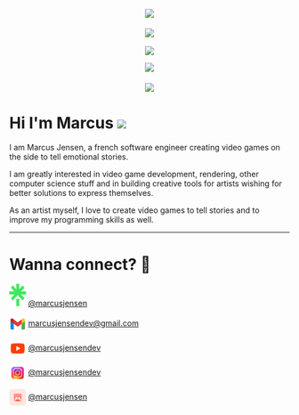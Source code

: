 <p align="center">
  <img src="https://capsule-render.vercel.app/api?type=waving&height=100&text=Howdy!&fontAlign=80&fontAlignY=40&color=0:1EFFD6,100:195466&fontColor=1EFFD6"/>
</p>

<!--# GitHub stats 📈 -->

<p align="center">
  <img align="center" src="https://komarev.com/ghpvc/?username=marcusaasjensen&color=brightgreen&style=flat">
</p>

<p align="center">
  <img align="center" src="https://github-readme-streak-stats.herokuapp.com?user=marcusaasjensen&theme=gotham&hide_border=true">
</p>
  
<p align="center">
  <img src="https://github-readme-stats-eight-theta.vercel.app/api?username=marcusaasjensen&layout=compact&langs_count=8&theme=gotham&count_private=true&include_all_commits=true"/>
</p>

<p align="center">
<img align="center" src="https://github-readme-stats-sigma-five.vercel.app/api/top-langs/?username=marcusaasjensen&layout=compact&langs_count=7&theme=gotham&count_private=true">
</p>

<h1>Hi I'm Marcus <img src="https://media.giphy.com/media/hvRJCLFzcasrR4ia7z/giphy.gif" width="25px"></h1>   

I am Marcus Jensen, a french software engineer creating video games on the side to tell emotional stories.

I am greatly interested in video game development, rendering, other computer science stuff and in building creative tools for artists wishing for better solutions to express themselves.

As an artist myself, I love to create video games to tell stories and to improve my programming skills as well.

---

# Wanna connect? 👻

<img alt="LinkTree" width="30px" height="40px" src="./Images/Links/linktree.png"> <a href="https://linktr.ee/marcusjensen">@marcusjensen</a>

<img align="center" alt="GMail" width="30px" height="30px" src="./Images/Links/gmail.svg"> <a href="mailto: marcusjensendev@gmail.com">marcusjensendev@gmail.com</a>

<img align="center" alt="Youtube" width="30px" height="30px" src="./Images/Links/youtube.svg"> <a href="https://www.youtube.com/@marcusjensendev">@marcusjensendev</a>

<img align="center" alt="Instagram" width="30px" height="30px" src="./Images/Links/instagram_stylized.png"> <a href="https://www.instagram.com/marcusjensendev">@marcusjensendev</a>

<img align="center" alt="Itchio" width="30px" height="30px" src="./Images/Links/itchio.png"> <a href="https://marcusjensen.itch.io">@marcusjensen</a>

